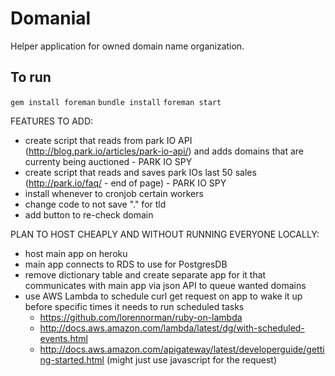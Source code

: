 # Domanial

Helper application for owned domain name organization.

## To run

`gem install foreman`
`bundle install`
`foreman start`


FEATURES TO ADD:

- create script that reads from park IO API (http://blog.park.io/articles/park-io-api/) and adds domains that are currenty being auctioned - PARK IO SPY
- create script that reads and saves park IOs last 50 sales (http://park.io/faq/ - end of page) - PARK IO SPY
- install whenever to cronjob certain workers
- change code to not save "." for tld
- add button to re-check domain


PLAN TO HOST CHEAPLY AND WITHOUT RUNNING EVERYONE LOCALLY:

- host main app on heroku
- main app connects to RDS to use for PostgresDB
- remove dictionary table and create separate app for it that communicates with main app via json API to queue wanted domains
- use AWS Lambda to schedule curl get request on app to wake it up before specific times it needs to run scheduled tasks
  - https://github.com/lorennorman/ruby-on-lambda
  - http://docs.aws.amazon.com/lambda/latest/dg/with-scheduled-events.html
  - http://docs.aws.amazon.com/apigateway/latest/developerguide/getting-started.html (might just use javascript for the request)
